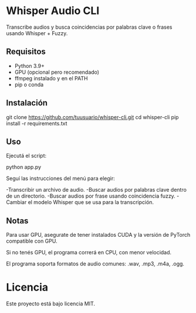 # Whisper Audio CLI

Transcribe audios y busca coincidencias por palabras clave o frases usando Whisper + Fuzzy.

## Requisitos
- Python 3.9+
- GPU (opcional pero recomendado)
- ffmpeg instalado y en el PATH
- pip o conda

## Instalación

git clone https://github.com/tuusuario/whisper-cli.git
cd whisper-cli
pip install -r requirements.txt

## Uso
Ejecutá el script:

python app.py

Seguí las instrucciones del menú para elegir:

-Transcribir un archivo de audio.
-Buscar audios por palabras clave dentro de un directorio.
-Buscar audios por frase usando coincidencia fuzzy.
-Cambiar el modelo Whisper que se usa para la transcripción.


## Notas
Para usar GPU, asegurate de tener instalados CUDA y la versión de PyTorch compatible con GPU.

Si no tenés GPU, el programa correrá en CPU, con menor velocidad.

El programa soporta formatos de audio comunes: .wav, .mp3, .m4a, .ogg.

# Licencia
Este proyecto está bajo licencia MIT.
